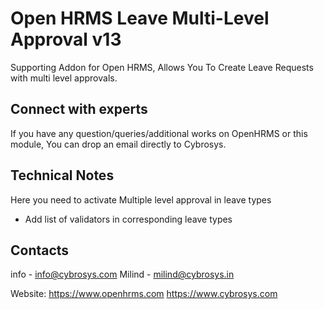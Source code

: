 Open HRMS Leave Multi-Level Approval v13
========================================
Supporting Addon for Open HRMS, Allows You To Create Leave Requests with multi level approvals.

Connect with experts
--------------------

If you have any question/queries/additional works on OpenHRMS or this module, You can drop an email directly to Cybrosys.

Technical Notes
---------------

Here you need to activate Multiple level approval in leave types
* Add list of validators in corresponding leave types

Contacts
--------
info - info@cybrosys.com
Milind - milind@cybrosys.in

Website:
https://www.openhrms.com
https://www.cybrosys.com
